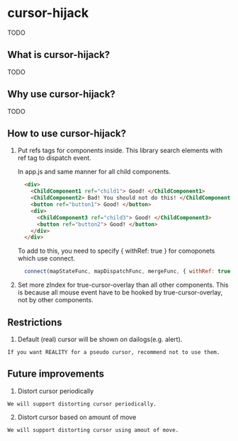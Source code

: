 # cursor-hijack

TODO

## What is cursor-hijack?

TODO

## Why use cursor-hijack?

TODO

## How to use cursor-hijack?

  1. Put refs tags for components inside.
    This library search elements with ref tag to dispatch event.

      In app.js and same manner for all child components.
        ```html
          <div>
            <ChildComponent1 ref="child1"> Good! </ChildComponent1>
            <ChildComponent2> Bad! You should not do this! </ChildComponent2>
            <button ref="button1"> Good! </button>
            <div>
              <ChildComponent3 ref="child3"> Good! </ChildComponent3>
              <button ref="button2"> Good! </button>
            </div>
          </div>
        ```

      To add to this, you need to specify { withRef: true } for comoponets which use connect.
        ```js
          connect(mapStateFunc, mapDispatchFunc, mergeFunc, { withRef: true } /*Need option*/)(Component1)
        ```

  2. Set more zIndex for true-cursor-overlay than all other components.
    This is because all mouse event have to be hooked by true-cursor-overlay, not by other components.

## Restrictions

  1. Default (real) cursor will be shown on dailogs(e.g. alert).

    If you want REALITY for a pseudo cursor, recommend not to use them.

## Future improvements

  1. Distort cursor periodically

    We will support distorting cursor periodically.

  2. Distort cursor based on amount of move

    We will support distorting cursor using amout of move.